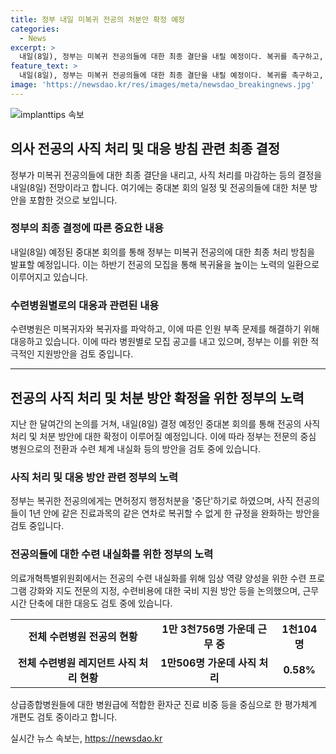 ```yaml
---
title: 정부 내일 미복귀 전공의 처분안 확정 예정
categories:
  - News
excerpt: >
  내일(8일), 정부는 미복귀 전공의들에 대한 최종 결단을 내릴 예정이다. 복귀를 촉구하고, 사직처리를 마무리하며 처분 방안을 확정하는 것으로 알려져 있다. 이에 따라 의료계와 정부 간 긴장한 상황은 계속되고 있다. 이번 결정은 하반기 전공의 모집을 위한 조치이며, 전공의 복귀율을 높이기 위해 중요한 시기이다. 현재 211개 수련병원에서 미복귀 전공의가 1만3천756명 가운데 1천104명만 근무 중이며, 이에 대한 정부의 최종 처분 방안이 기다려지고 있다.
feature_text: >
  내일(8일), 정부는 미복귀 전공의들에 대한 최종 결단을 내릴 예정이다. 복귀를 촉구하고, 사직처리를 마무리하며 처분 방안을 확정하는 것으로 알려져 있다. 이에 따라 의료계와 정부 간 긴장한 상황은 계속되고 있다. 이번 결정은 하반기 전공의 모집을 위한 조치이며, 전공의 복귀율을 높이기 위해 중요한 시기이다. 현재 211개 수련병원에서 미복귀 전공의가 1만3천756명 가운데 1천104명만 근무 중이며, 이에 대한 정부의 최종 처분 방안이 기다려지고 있다.
image: 'https://newsdao.kr/res/images/meta/newsdao_breakingnews.jpg'
---
```


<p><img src="https://newsdao.kr/res/images/meta/newsdao_breakingnews.jpg" alt="implanttips 속보" /></p>

<h2 data-ke-size="size26">의사 전공의 사직 처리 및 대응 방침 관련 최종 결정</h2>

<p data-ke-size="size16">정부가 미복귀 전공의들에 대한 최종 결단을 내리고, 사직 처리를 마감하는 등의 결정을 내일(8일) 전망이라고 합니다. 여기에는 중대본 회의 일정 및 전공의들에 대한 처분 방안을 포함한 것으로 보입니다.</p>

<h3>정부의 최종 결정에 따른 중요한 내용</h3>

<p data-ke-size="size16">내일(8일) 예정된 중대본 회의를 통해 정부는 미복귀 전공의에 대한 최종 처리 방침을 발표할 예정입니다. 이는 하반기 전공의 모집을 통해 복귀율을 높이는 노력의 일환으로 이루어지고 있습니다.</p>

<h3>수련병원별로의 대응과 관련된 내용</h3>

<p data-ke-size="size16">수련병원은 미복귀자와 복귀자를 파악하고, 이에 따른 인원 부족 문제를 해결하기 위해 대응하고 있습니다. 이에 따라 병원별로 모집 공고를 내고 있으며, 정부는 이를 위한 적극적인 지원방안을 검토 중입니다.</p>

<hr>

<h2 data-ke-size="size26">전공의 사직 처리 및 처분 방안 확정을 위한 정부의 노력</h2>

<p data-ke-size="size16">지난 한 달여간의 논의를 거쳐, 내일(8일) 결정 예정인 중대본 회의를 통해 전공의 사직 처리 및 처분 방안에 대한 확정이 이루어질 예정입니다. 이에 따라 정부는 전문의 중심 병원으로의 전환과 수련 체계 내실화 등의 방안을 검토 중에 있습니다.</p>

<h3>사직 처리 및 대응 방안 관련 정부의 노력</h3>

<p data-ke-size="size16">정부는 복귀한 전공의에게는 면허정지 행정처분을 '중단'하기로 하였으며, 사직 전공의들이 1년 안에 같은 진료과목의 같은 연차로 복귀할 수 없게 한 규정을 완화하는 방안을 검토 중입니다.</p>

<h3>전공의들에 대한 수련 내실화를 위한 정부의 노력</h3>

<p data-ke-size="size16">의료개혁특별위원회에서는 전공의 수련 내실화를 위해 임상 역량 양성을 위한 수련 프로그램 강화와 지도 전문의 지정, 수련비용에 대한 국비 지원 방안 등을 논의했으며, 근무시간 단축에 대한 대응도 검토 중에 있습니다.</p>

<table>
    <tr>
        <td style="text-align: center; height: 17px;"><b>전체 수련병원 전공의 현황</b></td>
        <td style="text-align: center; height: 17px;"><b>1만 3천756명 가운데 근무 중</b></td>
        <td style="text-align: center; height: 17px;"><b>1천104명</b></td>
    </tr>
    <tr>
        <td style="text-align: center; height: 17px;"><b>전체 수련병원 레지던트 사직 처리 현황</b></td>
        <td style="text-align: center; height: 17px;"><b>1만506명 가운데 사직 처리</b></td>
        <td style="text-align: center; height: 17px;"><b>0.58%</b></td>
    </tr>
</table>

<p data-ke-size="size16">상급종합병원들에 대한 병원급에 적합한 환자군 진료 비중 등을 중심으로 한 평가체계 개편도 검토 중이라고 합니다.</p>
실시간 뉴스 속보는, <a href="https://newsdao.kr" rel="dofollow">https://newsdao.kr</a>


